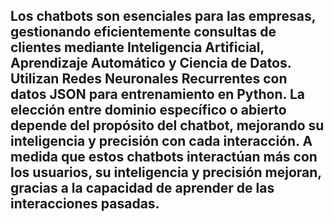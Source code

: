 ## Los chatbots son esenciales para las empresas, gestionando eficientemente consultas de clientes mediante Inteligencia Artificial, Aprendizaje Automático y Ciencia de Datos. Utilizan Redes Neuronales Recurrentes con datos JSON para entrenamiento en Python. La elección entre dominio específico o abierto depende del propósito del chatbot, mejorando su inteligencia y precisión con cada interacción. A medida que estos chatbots interactúan más con los usuarios, su inteligencia y precisión mejoran, gracias a la capacidad de aprender de las interacciones pasadas.
